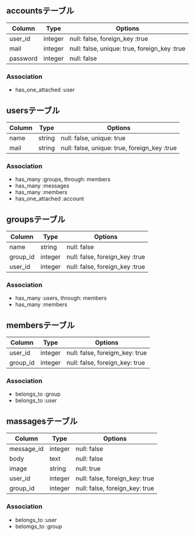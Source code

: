 ## accountsテーブル
|Column|Type|Options|
|------|----|-------|
|user_id|integer|null: false, foreign_key :true|
|mail|integer|null: false, unique: true, foreign_key :true|
|password|integer|null: false|

### Association
- has_one_attached :user

## usersテーブル
|Column|Type|Options|
|------|----|-------|
|name|string|null: false, unique: true|
|mail|string|null: false, unique: true, foreign_key :true|

### Association
- has_many :groups, through: members
- has_many :messages
- has_many :members
- has_one_attached :account

## groupsテーブル

|Column|Type|Options|
|------|----|-------|
|name|string|null: false|
|group_id|integer|null: false, foreign_key :true|
|user_id|integer|null: false, foreign_key :true|

### Association
- has_many :users, through: members
- has_many :members


## membersテーブル

|Column|Type|Options|
|------|----|-------|
|user_id|integer|null: false, foreigm_key: true|
|group_id|integer|null: false, foreign_key: true|

### Association
- belongs_to :group
- belongs_to :user

## massagesテーブル

|Column|Type|Options|
|------|----|-------|
|message_id|integer|null: false|
|body|text|null: false|
|image|string|null: true|
|user_id|integer|null: false, foreign_key: true|
|group_id|integer|null: false, foreign_key: true|

### Association
- belongs_to :user
- belomgs_to :group

